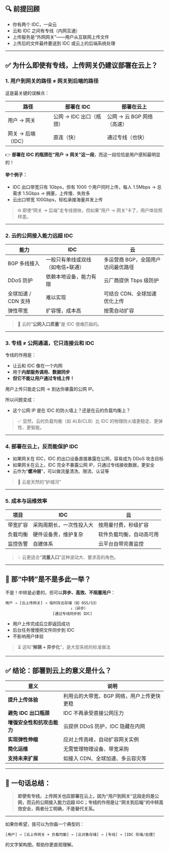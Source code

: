 ## 🔍 前提回顾

- 你有两个 IDC，一朵云
- 云和 IDC 之间有专线（内网互通）
- 上传服务是“外网网关”——用户从互联网上传文件
- 上传后的文件最终要送到 IDC 或云上的后端系统处理

---

## ✅ 为什么即使有专线，**上传网关仍建议部署在云上？**

### 1. **用户到网关的路径 ≠ 网关到后端的路径**

这是最关键的误解点：

| 路径           | 部署在 IDC         | 部署在云上             |
|--------------|-----------------|-------------------|
| 用户 → 网关      | 公网 → IDC 出口（瓶颈） | 公网 → 云 BGP 网络（高速） |
| 网关 → 后端（IDC） | 直连（快）           | 通过专线（也快）          |

👉 **部署在 IDC 的瓶颈在“用户 → 网关”这一段**，而这一段恰恰是用户感知最明显的！

#### 举个例子：

- IDC 出口带宽只有 1Gbps，但有 1000 个用户同时上传，每人 1.5Mbps → 总需求 1.5Gbps → 拥塞，上传慢、失败多
- 云出口带宽 100Gbps，轻松承接海量并发上传

> 🌐 即使“网关 → 后端”走专线很快，但如果“用户 → 网关”卡了，用户体验照样差。

---

### 2. **云的公网接入能力远超 IDC**

| 能力            | IDC               | 云                   |
|---------------|-------------------|---------------------|
| BGP 多线接入      | 一般只有单线或双线（如电信+联通） | 多运营商 BGP，全国用户访问最优路径 |
| DDoS 防护       | 依赖本地设备，能力有限       | 云厂商提供 Tbps 级防护      |
| 全球加速 / CDN 支持 | 难以实现              | 可结合 CDN、全球加速优化上传    |
| 弹性带宽          | 扩容慢，成本高           | 按需自动扩容              |

> 📌 云的“**公网入口质量**”是 IDC 很难匹敌的。

---

### 3. **专线 ≠ 公网通道，它只连接云和 IDC**

专线的作用是：

- 让云和 IDC 像在一个内网
- 用于**内部服务调用、数据同步**
- **但它不能让用户通过专线上传！**

用户上传只能走公网 → 到达你暴露的公网 IP。

所以问题变成：

- 这个公网 IP 是在 IDC 的防火墙上？还是在云的负载均衡上？

> ✅ 显然，云的负载均衡（如 ALB/CLB）比 IDC 的物理防火墙更稳定、更弹性、更智能。

---

### 4. **部署在云上，反而能保护 IDC**

- 如果网关在 IDC，IDC 的出口设备直接暴露在公网，容易成为 DDoS 攻击目标
- 如果网关在云上，IDC 完全不暴露公网 IP，只通过专线接收数据，更安全
- 云作为“**缓冲层**”，可以做流量清洗、限流、认证等

> 🔐 云是天然的“护城河”

---

### 5. **成本与运维效率**

| 项目   | IDC          | 云            |
|------|--------------|--------------|
| 带宽扩容 | 采购周期长，一次性投入大 | 按用量付费，秒级扩容   |
| 负载均衡 | 硬件设备贵，维护复杂   | 软件负载均衡，自动高可用 |
| 监控告警 | 自建体系         | 云平台自带完善监控    |

> 💡 云更适合“**流量入口**”这种波动大、要求高的角色。

---

## 🔄 那“中转”是不是多此一举？

不是！中转是必要的，但可以**异步、高效、不阻塞用户**：

```
用户 → [云上传网关] → 临时存云存储（如 OSS/S3）
                             ↓（异步）
                     [通过专线同步到 IDC]
```

- 用户上传完成后立即返回成功
- 后台任务慢慢把文件同步到 IDC
- 不影响用户体验

> ⏳ 这叫“**解耦 + 异步化**”，是大型系统的标准做法

---

## ✅ 结论：部署到云上的意义是什么？

| 意义              | 说明                      |
|-----------------|-------------------------|
| **提升上传体验**      | 利用云的大带宽、BGP 网络，用户上传更快更稳 |
| **避免 IDC 出口瓶颈** | IDC 不再承受直接公网压力          |
| **增强安全性和抗攻击能力** | 云提供 DDoS 防护，IDC 隐藏在内网   |
| **实现弹性伸缩**      | 应对上传高峰，自动扩容网关实例         |
| **简化运维**        | 无需管理物理设备、带宽采购           |
| **支持未来扩展**      | 如接入 CDN、全球加速、多云容灾等      |

---

## 🧩 一句话总结：

> **即使有专线，上传网关也应部署在云上，因为“用户到网关”这段走的是公网，而云的公网接入能力远超
IDC；专线的作用是让“网关到后端”的中转高效安全，两者分工明确，不是替代关系。**

---

如果你希望，我可以为你画一个典型的：

```
[用户] → [云上传网关 + 负载均衡] → [云对象存储] → [专线] → [IDC 存储/处理]
```

的文字架构图，帮助你更直观理解。